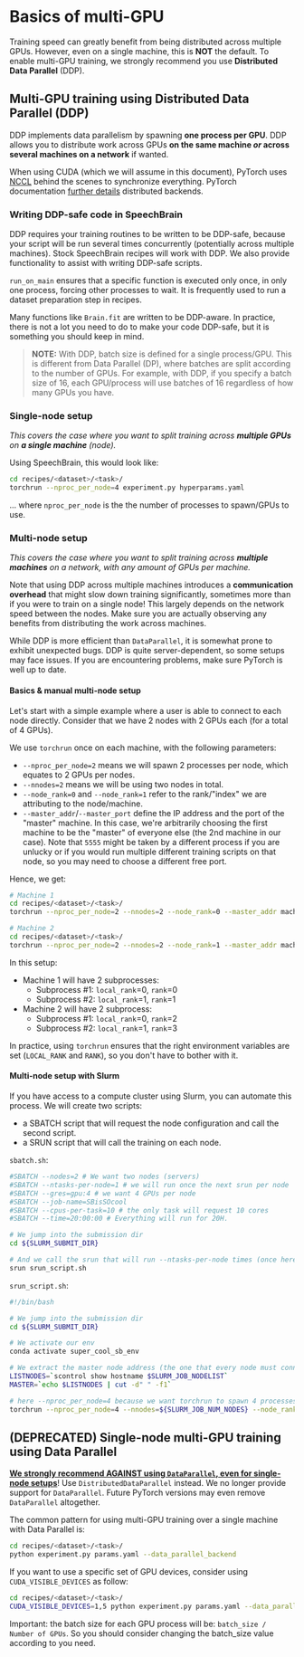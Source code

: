 # Basics of multi-GPU

Training speed can greatly benefit from being distributed across multiple GPUs. However, even on a single machine, this is **NOT** the default. To enable multi-GPU training, we strongly recommend you use **Distributed Data Parallel** (DDP).

## Multi-GPU training using Distributed Data Parallel (DDP)

DDP implements data parallelism by spawning **one process per GPU**. DDP allows you to distribute work across GPUs **on the same machine _or_ across several machines on a network** if wanted.

When using CUDA (which we will assume in this document), PyTorch uses [NCCL](https://developer.nvidia.com/nccl) behind the scenes to synchronize everything. PyTorch documentation [further details](https://pytorch.org/docs/stable/distributed.html) distributed backends.

### Writing DDP-safe code in SpeechBrain

DDP requires your training routines to be written to be DDP-safe, because your script will be run several times concurrently (potentially across multiple machines). Stock SpeechBrain recipes will work with DDP. We also provide functionality to assist with writing DDP-safe scripts.

`run_on_main` ensures that a specific function is executed only once, in only one process, forcing other processes to wait. It is frequently used to run a dataset preparation step in recipes.

Many functions like `Brain.fit` are written to be DDP-aware. In practice, there is not a lot you need to do to make your code DDP-safe, but it is something you should keep in mind.

> **NOTE:**
> With DDP, batch size is defined for a single process/GPU. This is different from Data Parallel (DP), where batches are split according to the number of GPUs. For example, with DDP, if you specify a batch size of 16, each GPU/process will use batches of 16 regardless of how many GPUs you have.

### Single-node setup

_This covers the case where you want to split training across **multiple GPUs** on **a single machine** (node)._

Using SpeechBrain, this would look like:

```bash
cd recipes/<dataset>/<task>/
torchrun --nproc_per_node=4 experiment.py hyperparams.yaml
```

... where `nproc_per_node` is the the number of processes to spawn/GPUs to use.

### Multi-node setup

_This covers the case where you want to split training across **multiple machines** on a network, with any amount of GPUs per machine._

Note that using DDP across multiple machines introduces a **communication overhead** that might slow down training significantly, sometimes more than if you were to train on a single node! This largely depends on the network speed between the nodes.
Make sure you are actually observing any benefits from distributing the work across machines.

While DDP is more efficient than `DataParallel`, it is somewhat prone to exhibit unexpected bugs. DDP is quite server-dependent, so some setups may face issues. If you are encountering problems, make sure PyTorch is well up to date.

#### Basics & manual multi-node setup

Let's start with a simple example where a user is able to connect to each node directly. Consider that we have 2 nodes with 2 GPUs each (for a total of 4 GPUs).

We use `torchrun` once on each machine, with the following parameters:

- `--nproc_per_node=2` means we will spawn 2 processes per node, which equates to 2 GPUs per nodes.
- `--nnodes=2` means we will be using two nodes in total.
- `--node_rank=0` and `--node_rank=1` refer to the rank/"index" we are attributing to the node/machine.
- `--master_addr`/`--master_port` define the IP address and the port of the "master" machine. In this case, we're arbitrarily choosing the first machine to be the "master" of everyone else (the 2nd machine in our case). Note that `5555` might be taken by a different process if you are unlucky or if you would run multiple different training scripts on that node, so you may need to choose a different free port.

Hence, we get:

```bash
# Machine 1
cd recipes/<dataset>/<task>/
torchrun --nproc_per_node=2 --nnodes=2 --node_rank=0 --master_addr machine_1_address --master_port 5555 experiment.py hyperparams.yaml
```

```bash
# Machine 2
cd recipes/<dataset>/<task>/
torchrun --nproc_per_node=2 --nnodes=2 --node_rank=1 --master_addr machine_1_address --master_port 5555 experiment.py hyperparams.yaml
```

In this setup:

- Machine 1 will have 2 subprocesses:
    - Subprocess #1: `local_rank`=0, `rank`=0
    - Subprocess #2: `local_rank`=1, `rank`=1
- Machine 2 will have 2 subprocess:
    - Subprocess #1: `local_rank`=0, `rank`=2
    - Subprocess #2: `local_rank`=1, `rank`=3

In practice, using `torchrun` ensures that the right environment variables are set (`LOCAL_RANK` and `RANK`), so you don't have to bother with it.

#### Multi-node setup with Slurm

If you have access to a compute cluster using Slurm, you can automate this process. We will create two scripts:

- a SBATCH script that will request the node configuration and call the second script.
- a SRUN script that will call the training on each node.

`sbatch.sh`:

```bash
#SBATCH --nodes=2 # We want two nodes (servers)
#SBATCH --ntasks-per-node=1 # we will run once the next srun per node
#SBATCH --gres=gpu:4 # we want 4 GPUs per node
#SBATCH --job-name=SBisSOcool
#SBATCH --cpus-per-task=10 # the only task will request 10 cores
#SBATCH --time=20:00:00 # Everything will run for 20H.

# We jump into the submission dir
cd ${SLURM_SUBMIT_DIR}

# And we call the srun that will run --ntasks-per-node times (once here) per node
srun srun_script.sh
```

`srun_script.sh`:

```bash
#!/bin/bash

# We jump into the submission dir
cd ${SLURM_SUBMIT_DIR}

# We activate our env
conda activate super_cool_sb_env

# We extract the master node address (the one that every node must connects to)
LISTNODES=`scontrol show hostname $SLURM_JOB_NODELIST`
MASTER=`echo $LISTNODES | cut -d" " -f1`

# here --nproc_per_node=4 because we want torchrun to spawn 4 processes (4 GPUs). Then we give the total amount of nodes requested (--nnodes) and then --node_rank that is necessary to dissociate the node that we are calling this from.
torchrun --nproc_per_node=4 --nnodes=${SLURM_JOB_NUM_NODES} --node_rank=${SLURM_NODEID} --master_addr=${MASTER} --master_port=5555 train.py hparams/myrecipe.yaml
```

## (DEPRECATED) Single-node multi-GPU training using Data Parallel

[**We strongly recommend AGAINST using `DataParallel`, even for single-node setups**](https://pytorch.org/docs/stable/generated/torch.nn.DataParallel.html)! Use `DistributedDataParallel` instead. We no longer provide support for `DataParallel`. Future PyTorch versions may even remove `DataParallel` altogether.

The common pattern for using multi-GPU training over a single machine with Data Parallel is:

```bash
cd recipes/<dataset>/<task>/
python experiment.py params.yaml --data_parallel_backend
```

If you want to use a specific set of GPU devices, consider using `CUDA_VISIBLE_DEVICES` as follow:

```bash
cd recipes/<dataset>/<task>/
CUDA_VISIBLE_DEVICES=1,5 python experiment.py params.yaml --data_parallel_backend
```

Important: the batch size for each GPU process will be: `batch_size / Number of GPUs`. So you should consider changing the batch_size value according to you need.
